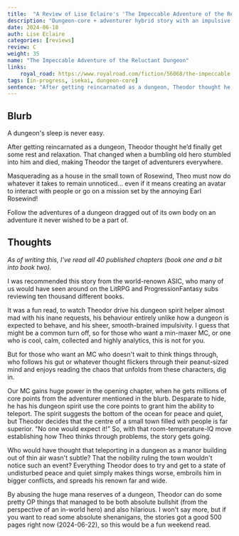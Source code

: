 ```yaml
---
title:  "A Review of Lise Eclaire's 'The Impeccable Adventure of the Reluctant Dungeon'"
description: "Dungeon-core + adventurer hybrid story with an impulsive and overpowered MC."
date: 2024-06-18
auth: Lise Eclaire
categories: [reviews]
review: C
weight: 35
name: "The Impeccable Adventure of the Reluctant Dungeon"
links:
    royal_road: https://www.royalroad.com/fiction/56068/the-impeccable-adventure-of-the-reluctant-dungeon
tags: [in-progress, isekai, dungeon-core]
sentence: "After getting reincarnated as a dungeon, Theodor thought he’d finally get some rest and relaxation. He was wrong."
---
```


## Blurb

A dungeon's sleep is never easy.

After getting reincarnated as a dungeon, Theodor thought he’d finally get some rest and relaxation. That changed when a bumbling old hero stumbled into him and died, making Theodor the target of adventurers everywhere.

Masquerading as a house in the small town of Rosewind, Theo must now do whatever it takes to remain unnoticed… even if it means creating an avatar to interact with people or go on a mission set by the annoying Earl Rosewind!

Follow the adventures of a dungeon dragged out of its own body on an adventure it never wished to be a part of.

## Thoughts

*As of writing this, I've read all 40 published chapters (book one and a bit into book two).*

I was recommended this story from the world-renown ASIC, who many of us would have seen around on the LitRPG and ProgressionFantasy subs reviewing ten thousand different books.

It was a fun read, to watch Theodor drive his dungeon spirit helper almost mad with his inane requests, his behaviour entirely unlike how a dungeon is expected to behave, and his sheer, smooth-brained impulsivity. I guess that might be a common turn off, so for those who want a min-maxer MC, or one who is cool, calm, collected and highly analytics, this is not for you.

But for those who want an MC who doesn't wait to think things through, who follows his gut or whatever thought flickers through their peanut-sized mind and enjoys reading the chaos that unfolds from these characters, dig in.

Our MC gains huge power in the opening chapter, when he gets millions of core points from the adventurer mentioned in the blurb. Desparate to hide, he has his dungeon spirit use the core points to grant him the ability to teleport. The spirit suggests the bottom of the ocean for peace and quiet, but Theodor decides that the centre of a small town filled with people is far superior. "No one would expect it!" So, with that room-temperature-IQ move establishing how Theo thinks through problems, the story gets going.

Who would have thought that teleporting in a dungeon as a manor building out of thin air wasn't subtle? That the nobility ruling the town wouldn't notice such an event? Everything Theodor does to try and get to a state of undisturbed peace and quiet simply makes things worse, embroils him in bigger conflicts, and spreads his renown far and wide.

By abusing the huge mana reserves of a dungeon, Theodor can do some pretty OP things that managed to be both absolute bullshit (from the perspective of an in-world hero) and also hilarious. I won't say more, but if you want to read some absolute shenanigans, the stories got a good 500 pages right now (2024-06-22), so this would be a fun weekend read.